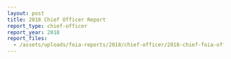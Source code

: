 ```yaml
---
layout: post
title: 2018 Chief Officer Report
report_type: chief-officer
report_year: 2018
report_files:
  - /assets/uploads/foia-reports/2018/chief-officer/2018-chief-foia-officer-report-final-oip-approval.docx
---
```

